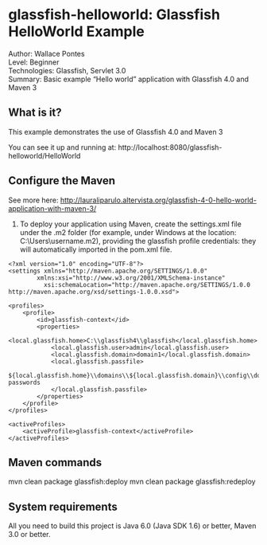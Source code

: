 glassfish-helloworld: Glassfish HelloWorld Example
===============================
Author: Wallace Pontes   
Level: Beginner   
Technologies: Glassfish, Servlet 3.0   
Summary: Basic example “Hello world” application with Glassfish 4.0 and Maven 3

What is it?
-----------

This example demonstrates the use of Glassfish 4.0 and Maven 3

You can see it up and running at: http://localhost:8080/glassfish-helloworld/HelloWorld

Configure the Maven
-------------------

See more here:
http://lauraliparulo.altervista.org/glassfish-4-0-hello-world-application-with-maven-3/

1. To deploy your application using Maven, create the settings.xml file under the .m2 folder (for example, under Windows at the location: C:\Users\username\.m2), providing the glassfish profile credentials: they will automatically imported in the pom.xml file.

`<?xml version="1.0" encoding="UTF-8"?>`   
`<settings xmlns="http://maven.apache.org/SETTINGS/1.0.0"`    
`        xmlns:xsi="http://www.w3.org/2001/XMLSchema-instance"`    
`          xsi:schemaLocation="http://maven.apache.org/SETTINGS/1.0.0 http://maven.apache.org/xsd/settings-1.0.0.xsd">`   
          
    <profiles>
        <profile>
            <id>glassfish-context</id>
            <properties>
                <local.glassfish.home>C:\\glassfish4\\glassfish</local.glassfish.home>
                <local.glassfish.user>admin</local.glassfish.user>
                <local.glassfish.domain>domain1</local.glassfish.domain>
                <local.glassfish.passfile>
            ${local.glassfish.home}\\domains\\${local.glassfish.domain}\\config\\domain-passwords
                </local.glassfish.passfile>
            </properties>
        </profile>
    </profiles>
 
    <activeProfiles>
        <activeProfile>glassfish-context</activeProfile>
    </activeProfiles>
</settings>

Maven commands
-------------------

mvn clean package glassfish:deploy
mvn clean package glassfish:redeploy


System requirements
-------------------

All you need to build this project is Java 6.0 (Java SDK 1.6) or better, Maven 3.0 or better.

